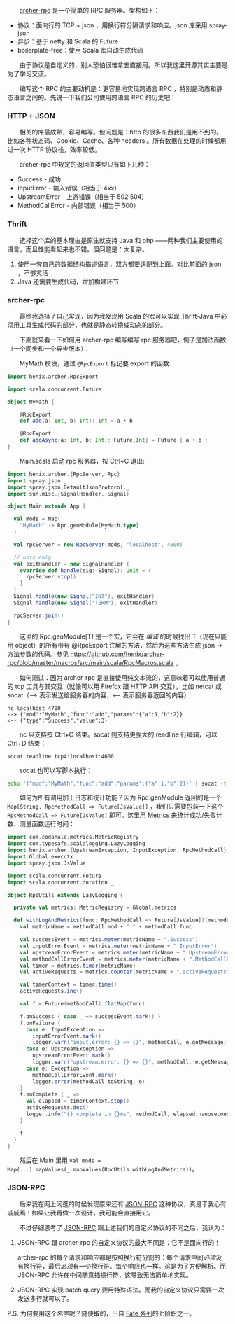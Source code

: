 　　[archer-rpc](https://github.com/henix/archer-rpc) 是一个简单的 RPC 服务器。架构如下：

* 协议：面向行的 TCP + json ，用换行符分隔请求和响应。json 库采用 spray-json
* 异步：基于 netty 和 Scala 的 Future
* boilerplate-free：使用 Scala 宏自动生成代码

　　由于协议是自定义的，别人恐怕很难拿去直接用。所以我这里开源其实主要是为了学习交流。

　　编写这个 RPC 的主要动机是：更容易地实现跨语言 RPC ，特别是动态和静态语言之间的。先说一下我们公司使用跨语言 RPC 的历史吧：

### HTTP + JSON

　　相关的库最成熟，容易编写。但问题是：http 的很多东西我们是用不到的。比如各种状态码、Cookie、Cache、各种 headers 。所有数据在处理的时候都用过一次 HTTP 协议栈，效率较低。

　　archer-rpc 中规定的返回值类型只有如下几种：

* Success - 成功
* InputError - 输入错误（相当于 4xx）
* UpstreamError - 上游错误（相当于 502 504）
* MethodCallError - 内部错误（相当于 500）

### Thrift

　　选择这个库的基本理由是原生就支持 Java 和 php ——两种我们主要使用的语言，而且性能看起来也不错。但问题是：太复杂。

1. 使用一套自己的数据结构描述语言，双方都要适配到上面。对比前面的 json ，不够灵活
2. Java 还需要生成代码，增加构建环节

### archer-rpc

　　最终我选择了自己实现，因为我发现用 Scala 的宏可以实现 Thrift-Java 中必须用工具生成代码的部分，也就是静态转换成动态的部分。

　　下面就来看一下如何用 archer-rpc 编写编写 rpc 服务器吧，例子是加法函数（一个同步和一个异步版本）：

　　MyMath 模块，通过 `@RpcExport` 标记要 export 的函数:

```scala
import henix.archer.RpcExport

import scala.concurrent.Future

object MyMath {

	@RpcExport
	def add(a: Int, b: Int): Int = a + b

	@RpcExport
	def addAsync(a: Int, b: Int): Future[Int] = Future { a + b }
}
```

　　Main.scala 启动 rpc 服务器，按 Ctrl+C 退出:

```scala
import henix.archer.{RpcServer, Rpc}
import spray.json._
import spray.json.DefaultJsonProtocol._
import sun.misc.{SignalHandler, Signal}

object Main extends App {

  val mods = Map(
    "MyMath" -> Rpc.genModule[MyMath.type]
  )

  val rpcServer = new RpcServer(mods, "localhost", 4600)

  // unix only
  val exitHandler = new SignalHandler {
    override def handle(sig: Signal): Unit = {
      rpcServer.stop()
    }
  }
  Signal.handle(new Signal("INT"), exitHandler)
  Signal.handle(new Signal("TERM"), exitHandler)

  rpcServer.join()
}
```

　　这里的 Rpc.genModule[T] 是一个宏，它会在 *编译* 的时候找出 T（现在只能用 object）的所有带有 @RpcExport 注解的方法，然后为这些方法生成 json -> 方法参数的代码。参见 <https://github.com/henix/archer-rpc/blob/master/macros/src/main/scala/RpcMacros.scala> 。

　　如何测试：因为 archer-rpc 是直接使用纯文本流的，这意味着可以使用普通的 tcp 工具与其交互（就像可以用 Firefox 跟 HTTP API 交互），比如 netcat 或 socat（--> 表示发送给服务器的内容，<-- 表示服务器返回的内容）：

```
nc localhost 4700
--> {"mod":"MyMath","func":"add","params":{"a":1,"b":2}}
<-- {"type":"Success","value":3}
```

　　nc 只支持按 Ctrl+C 结束。socat 则支持更强大的 readline 行编辑，可以 Ctrl+D 结束：

```
socat readline tcp4:localhost:4600
```

　　socat 也可以写脚本执行：

```bash
echo '{"mod":"MyMath","func":"add","params":{"a":1,"b":2}}' | socat -t 15 - tcp4:localhost:4600
```

　　如何为所有调用加上日志和统计功能？因为 Rpc.genModule 返回的是一个 `Map[String, RpcMethodCall => Future[JsValue]]` ，我们只需要包装一下这个 `RpcMethodCall => Future[JsValue]` 即可。这里用 [Metrics](https://dropwizard.github.io/metrics/) 来统计成功/失败计数、测量函数运行时间：

```scala
import com.codahale.metrics.MetricRegistry
import com.typesafe.scalalogging.LazyLogging
import henix.archer.{UpstreamException, InputException, RpcMethodCall}
import Global.execctx
import spray.json.JsValue

import scala.concurrent.Future
import scala.concurrent.duration._

object RpcUtils extends LazyLogging {

  private val metrics: MetricRegistry = Global.metrics

  def withLogAndMetrics(func: RpcMethodCall => Future[JsValue])(methodCall: RpcMethodCall): Future[JsValue] = {
    val metricName = methodCall.mod + "." + methodCall.func

    val successEvent = metrics.meter(metricName + ".Success")
    val inputErrorEvent = metrics.meter(metricName + ".InputError")
    val upstreamErrorEvent = metrics.meter(metricName + ".UpstreamError")
    val methodCallErrorEvent = metrics.meter(metricName + ".MethodCallError")
    val timer = metrics.timer(metricName)
    val activeRequests = metrics.counter(metricName + ".activeRequests")

    val timerContext = timer.time()
    activeRequests.inc()

    val f = Future(methodCall).flatMap(func)

    f.onSuccess { case _ => successEvent.mark() }
    f.onFailure {
      case e: InputException =>
        inputErrorEvent.mark()
        logger.warn("input.error: {} => {}", methodCall, e.getMessage)
      case e: UpstreamException =>
        upstreamErrorEvent.mark()
        logger.warn("upstream.error: {} => {}", methodCall, e.getMessage)
      case e: Exception =>
        methodCallErrorEvent.mark()
        logger.error(methodCall.toString, e)
    }
    f.onComplete { _ =>
      val elapsed = timerContext.stop()
      activeRequests.dec()
      logger.info("{} complete in {}ms", methodCall, elapsed.nanoseconds.toMillis.toString)
    }

    f
  }
}
```

　　然后在 Main 里用 `val mods = Map(...).mapValues(_.mapValues(RpcUtils.withLogAndMetrics))`。

### JSON-RPC

　　后来我在网上闲逛的时候发现原来还有 [JSON-RPC](https://en.wikipedia.org/wiki/JSON-RPC) 这种协议，真是于我心有戚戚焉！如果让我再做一次设计，我可能会直接用它。

　　不过仔细思考了 [JSON-RPC](http://www.jsonrpc.org/specification) 跟上述我们的自定义协议的不同之后，我认为：

1. JSON-RPC 跟 archer-rpc 的自定义协议的最大不同是：它不是面向行的！

	archer-rpc 的每个请求和响应都是按照换行符分割的：每个请求中间*必须*没有换行符，最后*必须*有一个换行符。每个响应也一样。这是为了方便解析。而 JSON-RPC 允许在中间随意插换行符，这导致无法简单地实现。

2. JSON-RPC 实现 batch query 要用特殊语法。而我的自定义协议只需要一次发送多行就可以了。

P.S. 为何要用这个名字呢？随便取的，出自 [Fate 系列](https://zh.wikipedia.org/wiki/Fate/stay_night)的七阶职之一。
